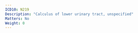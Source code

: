 ```yaml
---
ICD10: N219
Description: "Calculus of lower urinary tract, unspecified"
Matters: No
Weight: 0
---
```


